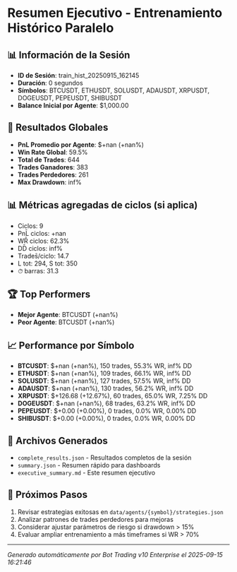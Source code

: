 # Resumen Ejecutivo - Entrenamiento Histórico Paralelo

## 📊 Información de la Sesión
- **ID de Sesión**: train_hist_20250915_162145
- **Duración**: 0 segundos
- **Símbolos**: BTCUSDT, ETHUSDT, SOLUSDT, ADAUSDT, XRPUSDT, DOGEUSDT, PEPEUSDT, SHIBUSDT
- **Balance Inicial por Agente**: $1,000.00

## 🎯 Resultados Globales
- **PnL Promedio por Agente**: $+nan (+nan%)
- **Win Rate Global**: 59.5%
- **Total de Trades**: 644
- **Trades Ganadores**: 383
- **Trades Perdedores**: 261
- **Max Drawdown**: inf%

## 📊 Métricas agregadas de ciclos (si aplica)
- Ciclos: 9
- PnL̄ ciclos: +nan
- WR̄ ciclos: 62.3%
- DD̄ ciclos: inf%
- Trades̄/ciclo: 14.7
- L tot: 294, S tot: 350
- ⏱̄ barras: 31.3


## 🏆 Top Performers
- **Mejor Agente**: BTCUSDT (+nan%)
- **Peor Agente**: BTCUSDT (+nan%)

## 📈 Performance por Símbolo
- **BTCUSDT**: $+nan (+nan%), 150 trades, 55.3% WR, inf% DD
- **ETHUSDT**: $+nan (+nan%), 109 trades, 66.1% WR, inf% DD
- **SOLUSDT**: $+nan (+nan%), 127 trades, 57.5% WR, inf% DD
- **ADAUSDT**: $+nan (+nan%), 130 trades, 56.2% WR, inf% DD
- **XRPUSDT**: $+126.68 (+12.67%), 60 trades, 65.0% WR, 7.25% DD
- **DOGEUSDT**: $+nan (+nan%), 68 trades, 63.2% WR, inf% DD
- **PEPEUSDT**: $+0.00 (+0.00%), 0 trades, 0.0% WR, 0.00% DD
- **SHIBUSDT**: $+0.00 (+0.00%), 0 trades, 0.0% WR, 0.00% DD

## 📁 Archivos Generados
- `complete_results.json` - Resultados completos de la sesión
- `summary.json` - Resumen rápido para dashboards
- `executive_summary.md` - Este resumen ejecutivo

## 🎯 Próximos Pasos
1. Revisar estrategias exitosas en `data/agents/{symbol}/strategies.json`
2. Analizar patrones de trades perdedores para mejoras
3. Considerar ajustar parámetros de riesgo si drawdown > 15%
4. Evaluar ampliar entrenamiento a más timeframes si WR > 70%

---
*Generado automáticamente por Bot Trading v10 Enterprise el 2025-09-15 16:21:46*
